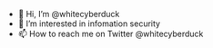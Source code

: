 - 👋 Hi, I’m @whitecyberduck
- 👀 I’m interested in infomation security
- 📫 How to reach me on Twitter @whitecyberduck

<!---
whitecyberduck/whitecyberduck is a ✨ special ✨ repository because its `README.md` (this file) appears on your GitHub profile.
You can click the Preview link to take a look at your changes.
--->
